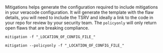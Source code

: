 Mitigations helps generate the configuration required to include mitigations in your veracode configuration. It will generate the template with the flaw details, you will need to include the TSRV and ideally a link to the code in your repo for review by your security team. The `policyonly` will only return open flaws that are breaking compliance.

`mitigation -f "_LOCATION_OF_CONFIG_FILE_"`

`mitigation --policyonly -f "_LOCATION_OF_CONFIG_FILE_"`

